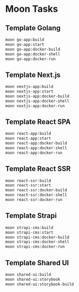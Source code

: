 # Moon Tasks

## Template Golang

```sh
moon go-app:build
moon go-app:start
moon go-app:docker-build
moon go-app:docker-shell
moon go-app:docker-run
```

## Template Next.js

```sh
moon nextjs-app:build
moon nextjs-app:start
moon nextjs-app:docker-build
moon nextjs-app:docker-shell
moon nextjs-app:docker-run
```

## Template React SPA

```sh
moon react-app:build
moon react-app:start
moon react-app:docker-build
moon react-app:docker-shell
moon react-app:docker-run
```

## Template React SSR

```sh
moon react-ssr:build
moon react-ssr:start
moon react-ssr:docker-build
moon react-ssr:docker-shell
moon react-ssr:docker-run
```

## Template Strapi

```sh
moon strapi-cms:build
moon strapi-cms:start
moon strapi-cms:docker-build
moon strapi-cms:docker-shell
moon strapi-cms:docker-run
```

## Template Shared UI

```sh
moon shared-ui:build
moon shared-ui:storybook
moon shared-ui:storybook-build
```
